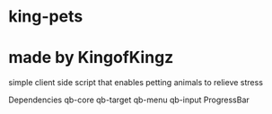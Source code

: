 # king-pets
# made by KingofKingz
simple client side script that enables petting animals to relieve stress

Dependencies
qb-core
qb-target
qb-menu
qb-input
ProgressBar
